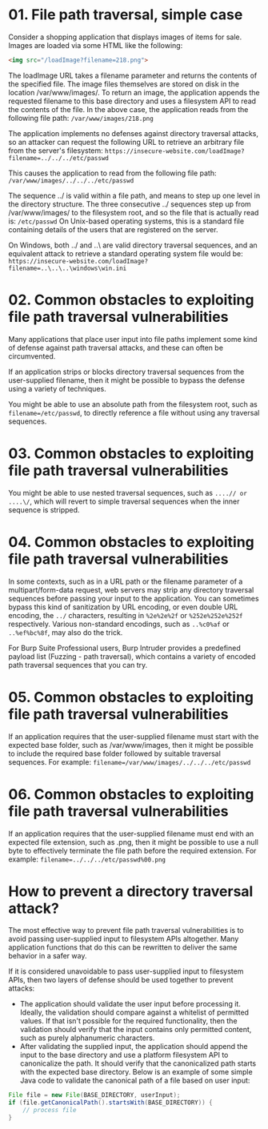 # 01. File path traversal, simple case
Consider a shopping application that displays images of items for sale. Images are loaded via some HTML like the following:
```html
<img src="/loadImage?filename=218.png">
```

The loadImage URL takes a filename parameter and returns the contents of the specified file. The image files themselves are stored on disk in the location /var/www/images/. To return an image, the application appends the requested filename to this base directory and uses a filesystem API to read the contents of the file. In the above case, the application reads from the following file path:
`/var/www/images/218.png`

The application implements no defenses against directory traversal attacks, so an attacker can request the following URL to retrieve an arbitrary file from the server's filesystem:
`https://insecure-website.com/loadImage?filename=../../../etc/passwd`

This causes the application to read from the following file path:
`/var/www/images/../../../etc/passwd`

The sequence ../ is valid within a file path, and means to step up one level in the directory structure. The three consecutive ../ sequences step up from /var/www/images/ to the filesystem root, and so the file that is actually read is:
`/etc/passwd`
On Unix-based operating systems, this is a standard file containing details of the users that are registered on the server.

On Windows, both ../ and ..\ are valid directory traversal sequences, and an equivalent attack to retrieve a standard operating system file would be:
`https://insecure-website.com/loadImage?filename=..\..\..\windows\win.ini`

# 02. Common obstacles to exploiting file path traversal vulnerabilities
Many applications that place user input into file paths implement some kind of defense against path traversal attacks, and these can often be circumvented.

If an application strips or blocks directory traversal sequences from the user-supplied filename, then it might be possible to bypass the defense using a variety of techniques.

You might be able to use an absolute path from the filesystem root, such as `filename=/etc/passwd`, to directly reference a file without using any traversal sequences.

# 03. Common obstacles to exploiting file path traversal vulnerabilities
You might be able to use nested traversal sequences, such as `....// or ....\/`, which will revert to simple traversal sequences when the inner sequence is stripped.

# 04. Common obstacles to exploiting file path traversal vulnerabilities
In some contexts, such as in a URL path or the filename parameter of a multipart/form-data request, web servers may strip any directory traversal sequences before passing your input to the application. You can sometimes bypass this kind of sanitization by URL encoding, or even double URL encoding, the `../` characters, resulting in `%2e%2e%2f` or `%252e%252e%252f` respectively. Various non-standard encodings, such as `..%c0%af` or `..%ef%bc%8f`, may also do the trick.

For Burp Suite Professional users, Burp Intruder provides a predefined payload list (Fuzzing - path traversal), which contains a variety of encoded path traversal sequences that you can try.

# 05. Common obstacles to exploiting file path traversal vulnerabilities
If an application requires that the user-supplied filename must start with the expected base folder, such as /var/www/images, then it might be possible to include the required base folder followed by suitable traversal sequences. For example:
`filename=/var/www/images/../../../etc/passwd`

# 06. Common obstacles to exploiting file path traversal vulnerabilities
If an application requires that the user-supplied filename must end with an expected file extension, such as .png, then it might be possible to use a null byte to effectively terminate the file path before the required extension. For example:
`filename=../../../etc/passwd%00.png`

# How to prevent a directory traversal attack?
The most effective way to prevent file path traversal vulnerabilities is to avoid passing user-supplied input to filesystem APIs altogether. Many application functions that do this can be rewritten to deliver the same behavior in a safer way.

If it is considered unavoidable to pass user-supplied input to filesystem APIs, then two layers of defense should be used together to prevent attacks:

- The application should validate the user input before processing it. Ideally, the validation should compare against a whitelist of permitted values. If that isn't possible for the required functionality, then the validation should verify that the input contains only permitted content, such as purely alphanumeric characters.
- After validating the supplied input, the application should append the input to the base directory and use a platform filesystem API to canonicalize the path. It should verify that the canonicalized path starts with the expected base directory.
Below is an example of some simple Java code to validate the canonical path of a file based on user input:
```java
File file = new File(BASE_DIRECTORY, userInput);
if (file.getCanonicalPath().startsWith(BASE_DIRECTORY)) {
    // process file
}
```